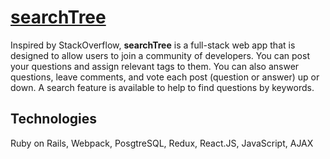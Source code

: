 <h1><a href='https://search-tree.herokuapp.com/#/'>searchTree</a></h1>
<p>Inspired by StackOverflow, <strong>searchTree</strong> is a full-stack web app that is designed to allow users to join a community of developers. You can post your questions and assign relevant tags to them. You can also answer questions, leave comments, and vote each post (question or answer) up or down. A search feature is available to help to find questions by keywords.</p>
<h2>Technologies</h2>
<p>Ruby on Rails, Webpack, PosgtreSQL, Redux, React.JS, JavaScript, AJAX</p>
